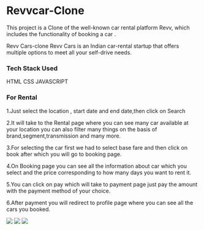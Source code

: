 # Revvcar-Clone
This project is a  Clone of the well-known car rental platform Revv, which includes the functionality of booking a car .

Revv Cars-clone
Revv Cars is an Indian car-rental startup that offers multiple options to meet all your self-drive needs.

### Tech Stack Used
HTML
CSS
JAVASCRIPT

### For Rental
1.Just select the location , start date and end date,then click on Search

2.It will take to the Rental page where you can see many car available at your location you can also filter many things on the basis of brand,segment,transmission and many more.

3.For selecting the car first we had to select base fare and then click on book after which you will go to booking page.

4.On Booking page you can see all the information about car which you select and the price corresponding to  how many days you want to rent it.

5.You can click on pay which will take to payment page just pay the amount with the payment method of your choice.

6.After payment you will redirect to profile page where you can see all the cars you booked.

<img src = "https://user-images.githubusercontent.com/65214761/158760636-b3598135-0813-4cbd-847f-1104ac0a7091.png">
<img src = "https://user-images.githubusercontent.com/65214761/158761097-76511d79-c81e-43f6-8eda-834c2c35baf8.png">
<img src = "https://user-images.githubusercontent.com/65214761/158761431-93c42848-b5bc-4e5c-8420-5445ed81d115.png">






